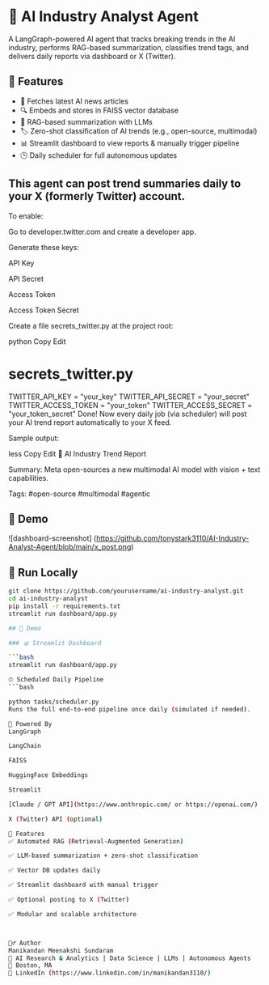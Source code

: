 # 🧠 AI Industry Analyst Agent

A LangGraph-powered AI agent that tracks breaking trends in the AI industry, performs RAG-based summarization, classifies trend tags, and delivers daily reports via dashboard or X (Twitter).

## 🔧 Features
- 📰 Fetches latest AI news articles
- 🔍 Embeds and stores in FAISS vector database
- 🧠 RAG-based summarization with LLMs
- 🏷️ Zero-shot classification of AI trends (e.g., open-source, multimodal)
- 📊 Streamlit dashboard to view reports & manually trigger pipeline
- 🕒 Daily scheduler for full autonomous updates



## This agent can post trend summaries daily to your X (formerly Twitter) account.

To enable:

Go to developer.twitter.com and create a developer app.

Generate these keys:

API Key

API Secret

Access Token

Access Token Secret

Create a file secrets_twitter.py at the project root:

python
Copy
Edit
# secrets_twitter.py
TWITTER_API_KEY = "your_key"
TWITTER_API_SECRET = "your_secret"
TWITTER_ACCESS_TOKEN = "your_token"
TWITTER_ACCESS_SECRET = "your_token_secret"
Done! Now every daily job (via scheduler) will post your AI trend report automatically to your X feed.

Sample output:

less
Copy
Edit
🧠 AI Industry Trend Report

Summary:
Meta open-sources a new multimodal AI model with vision + text capabilities.

Tags: #open-source #multimodal #agentic


## 📸 Demo
![dashboard-screenshot] (https://github.com/tonystark3110/AI-Industry-Analyst-Agent/blob/main/x_post.png)

## 🚀 Run Locally

```bash
git clone https://github.com/yourusername/ai-industry-analyst.git
cd ai-industry-analyst
pip install -r requirements.txt
streamlit run dashboard/app.py

## 🚀 Demo

### 📊 Streamlit Dashboard

```bash
streamlit run dashboard/app.py

⏱ Scheduled Daily Pipeline
```bash

python tasks/scheduler.py
Runs the full end-to-end pipeline once daily (simulated if needed).

🧠 Powered By
LangGraph

LangChain

FAISS

HuggingFace Embeddings

Streamlit

[Claude / GPT API](https://www.anthropic.com/ or https://openai.com/)

X (Twitter) API (optional)

📌 Features
✅ Automated RAG (Retrieval-Augmented Generation)

✅ LLM-based summarization + zero-shot classification

✅ Vector DB updates daily

✅ Streamlit dashboard with manual trigger

✅ Optional posting to X (Twitter)

✅ Modular and scalable architecture



🙋‍♂️ Author
Manikandan Meenakshi Sundaram
🚀 AI Research & Analytics | Data Science | LLMs | Autonomous Agents
📍 Boston, MA
🔗 LinkedIn (https://www.linkedin.com/in/manikandan3110/)


